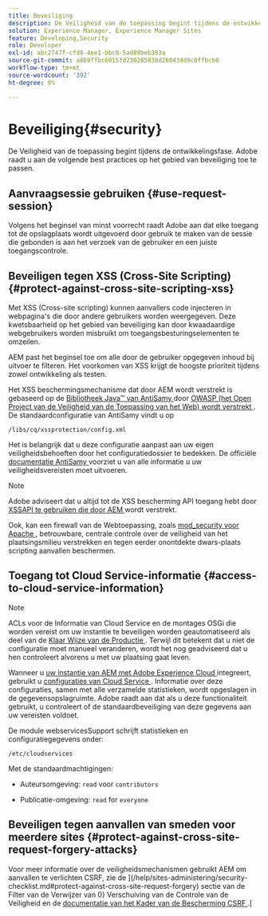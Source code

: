 ```yaml
---
title: Beveiliging
description: De Veiligheid van de toepassing begint tijdens de ontwikkelingsfase
solution: Experience Manager, Experience Manager Sites
feature: Developing,Security
role: Developer
exl-id: abc2747f-cfd8-4ee1-bbc0-5ad89beb383a
source-git-commit: a869ffbc6015fd230285838d260434d9c0ffbcb0
workflow-type: tm+mt
source-wordcount: '392'
ht-degree: 0%

---
```


# Beveiliging{#security}

De Veiligheid van de toepassing begint tijdens de ontwikkelingsfase. Adobe raadt u aan de volgende best practices op het gebied van beveiliging toe te passen.

## Aanvraagsessie gebruiken {#use-request-session}

Volgens het beginsel van minst voorrecht raadt Adobe aan dat elke toegang tot de opslagplaats wordt uitgevoerd door gebruik te maken van de sessie die gebonden is aan het verzoek van de gebruiker en een juiste toegangscontrole.

## Beveiligen tegen XSS (Cross-Site Scripting) {#protect-against-cross-site-scripting-xss}

Met XSS (Cross-site scripting) kunnen aanvallers code injecteren in webpagina&#39;s die door andere gebruikers worden weergegeven. Deze kwetsbaarheid op het gebied van beveiliging kan door kwaadaardige webgebruikers worden misbruikt om toegangsbesturingselementen te omzeilen.

AEM past het beginsel toe om alle door de gebruiker opgegeven inhoud bij uitvoer te filteren. Het voorkomen van XSS krijgt de hoogste prioriteit tijdens zowel ontwikkeling als testen.

Het XSS beschermingsmechanisme dat door AEM wordt verstrekt is gebaseerd op de [ Bibliotheek Java™ van AntiSamy ](https://wiki.owasp.org/index.php/Category:OWASP_AntiSamy_Project) door [ OWASP (het Open Project van de Veiligheid van de Toepassing van het Web) wordt verstrekt ](https://owasp.org/). De standaardconfiguratie van AntiSamy vindt u op

`/libs/cq/xssprotection/config.xml`

Het is belangrijk dat u deze configuratie aanpast aan uw eigen veiligheidsbehoeften door het configuratiedossier te bedekken. De officiële [ documentatie AntiSamy ](https://wiki.owasp.org/index.php/Category:OWASP_AntiSamy_Project) voorziet u van alle informatie u uw veiligheidsvereisten moet uitvoeren.

>[!NOTE]
>
>Adobe adviseert dat u altijd tot de XSS bescherming API toegang hebt door [ XSSAPI te gebruiken die door AEM ](https://developer.adobe.com/experience-manager/reference-materials/6-5-lts/javadoc/com/adobe/granite/xss/XSSAPI.html) wordt verstrekt.

Ook, kan een firewall van de Webtoepassing, zoals [ mod_security voor Apache ](https://www.modsecurity.org), betrouwbare, centrale controle over de veiligheid van het plaatsingsmilieu verstrekken en tegen eerder onontdekte dwars-plaats scripting aanvallen beschermen.

## Toegang tot Cloud Service-informatie {#access-to-cloud-service-information}

>[!NOTE]
>
>ACLs voor de Informatie van Cloud Service en de montages OSGi die worden vereist om uw instantie te beveiligen worden geautomatiseerd als deel van de [ Klaar Wijze van de Productie ](/help/sites-administering/production-ready.md). Terwijl dit betekent dat u niet de configuratie moet manueel veranderen, wordt het nog geadviseerd dat u hen controleert alvorens u met uw plaatsing gaat leven.

Wanneer u [ uw instantie van AEM met Adobe Experience Cloud ](/help/sites-administering/marketing-cloud.md) integreert, gebruikt u [ configuraties van Cloud Service ](/help/sites-developing/extending-cloud-config.md). Informatie over deze configuraties, samen met alle verzamelde statistieken, wordt opgeslagen in de gegevensopslagruimte. Adobe raadt aan dat als u deze functionaliteit gebruikt, u controleert of de standaardbeveiliging van deze gegevens aan uw vereisten voldoet.

De module webservicesSupport schrijft statistieken en configuratiegegevens onder:

`/etc/cloudservices`

Met de standaardmachtigingen:

* Auteursomgeving: `read` voor `contributors`

* Publicatie-omgeving: `read` for `everyone`

## Beveiligen tegen aanvallen van smeden voor meerdere sites {#protect-against-cross-site-request-forgery-attacks}

Voor meer informatie over de veiligheidsmechanismen gebruikt AEM om aanvallen te verlichten CSRF, zie de ](/help/sites-administering/security-checklist.md#protect-against-cross-site-request-forgery) sectie van de Filter van de Verwijzer van 0} Verschuiving van de Controle van de Veiligheid en de [ documentatie van het Kader van de Bescherming CSRF ](/help/sites-developing/csrf-protection.md).[

